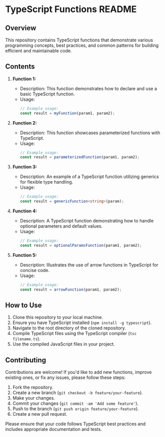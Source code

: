 # TypeScript Functions README

## Overview

This repository contains TypeScript functions that demonstrate various programming concepts, best practices, and common patterns for building efficient and maintainable code.

## Contents

1. **Function 1:**
   - Description: This function demonstrates how to declare and use a basic TypeScript function.
   - Usage: 
     ```typescript
     // Example usage:
     const result = myFunction(param1, param2);
     ```

2. **Function 2:**
   - Description: This function showcases parameterized functions with TypeScript.
   - Usage: 
     ```typescript
     // Example usage:
     const result = parameterizedFunction(param1, param2);
     ```

3. **Function 3:**
   - Description: An example of a TypeScript function utilizing generics for flexible type handling.
   - Usage: 
     ```typescript
     // Example usage:
     const result = genericFunction<string>(param);
     ```

4. **Function 4:**
   - Description: A TypeScript function demonstrating how to handle optional parameters and default values.
   - Usage: 
     ```typescript
     // Example usage:
     const result = optionalParamsFunction(param1, param2);
     ```

5. **Function 5:**
   - Description: Illustrates the use of arrow functions in TypeScript for concise code.
   - Usage: 
     ```typescript
     // Example usage:
     const result = arrowFunction(param1, param2);
     ```

## How to Use

1. Clone this repository to your local machine.
2. Ensure you have TypeScript installed (`npm install -g typescript`).
3. Navigate to the root directory of the cloned repository.
4. Compile TypeScript files using the TypeScript compiler (`tsc filename.ts`).
5. Use the compiled JavaScript files in your project.

## Contributing

Contributions are welcome! If you'd like to add new functions, improve existing ones, or fix any issues, please follow these steps:

1. Fork the repository.
2. Create a new branch (`git checkout -b feature/your-feature`).
3. Make your changes.
4. Commit your changes (`git commit -am 'Add some feature'`).
5. Push to the branch (`git push origin feature/your-feature`).
6. Create a new pull request.

Please ensure that your code follows TypeScript best practices and includes appropriate documentation and tests.
